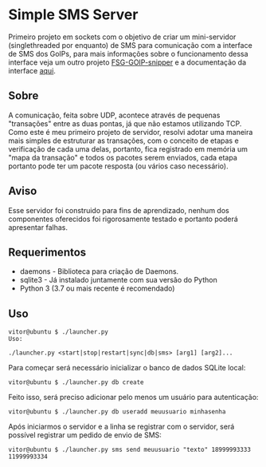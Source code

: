# Simple SMS Server

Primeiro projeto em sockets com o objetivo de criar um mini-servidor (singlethreaded por enquanto) de SMS para comunicação com a interface de SMS dos GoIPs, para mais informações sobre o funcionamento dessa interface veja um outro projeto [FSG-GOIP-snipper](https://github.com/iivorait/FSG-GOIP-snippet) e a documentação da interface [aqui](https://github.com/iivorait/FSG-GOIP-snippet/blob/master/doc/goip_sms_Interface_en.pdf).

## Sobre

A comunicação, feita sobre UDP, acontece através de pequenas "transações" entre as duas pontas, já que não estamos utilizando TCP. Como este é meu primeiro projeto de servidor, resolvi adotar uma maneira mais simples de estruturar as transações, com o conceito de etapas e verificação de cada uma delas, portanto, fica registrado em memória um "mapa da transação" e todos os pacotes serem enviados, cada etapa portanto pode ter um pacote resposta (ou vários caso necessário).

## Aviso

Esse servidor foi construido para fins de aprendizado, nenhum dos componentes oferecidos foi rigorosamente testado e portanto poderá apresentar falhas.

## Requerimentos

* daemons - Biblioteca para criação de Daemons.
* sqlite3 - Já instalado juntamente com sua versão do Python
* Python 3 (3.7 ou mais recente é recomendado)

## Uso

```console
vitor@ubuntu $ ./launcher.py
Uso:

./launcher.py <start|stop|restart|sync|db|sms> [arg1] [arg2]...
```

Para começar será necessário inicializar o banco de dados SQLite local:

```console
vitor@ubuntu $ ./launcher.py db create
```

Feito isso, será preciso adicionar pelo menos um usuário para autenticação:

```console
vitor@ubuntu $ ./launcher.py db useradd meuusuario minhasenha
```

Após iniciarmos o servidor e a linha se registrar com o servidor, será possível registrar um pedido de envio de SMS:

```console
vitor@ubuntu $ ./launcher.py sms send meuusuario "texto" 18999993333 11999993334
```
